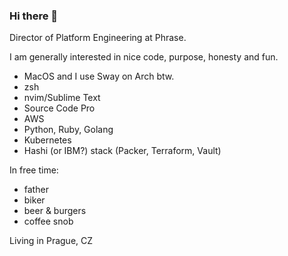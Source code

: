### Hi there 👋

Director of Platform Engineering at Phrase.

I am generally interested in nice code, purpose, honesty and fun.

- MacOS and I use Sway on Arch btw.
- zsh
- nvim/Sublime Text
- Source Code Pro
- AWS
- Python, Ruby, Golang
- Kubernetes
- Hashi (or IBM?) stack (Packer, Terraform, Vault)

In free time:

- father
- biker
- beer & burgers
- coffee snob

Living in Prague, CZ
